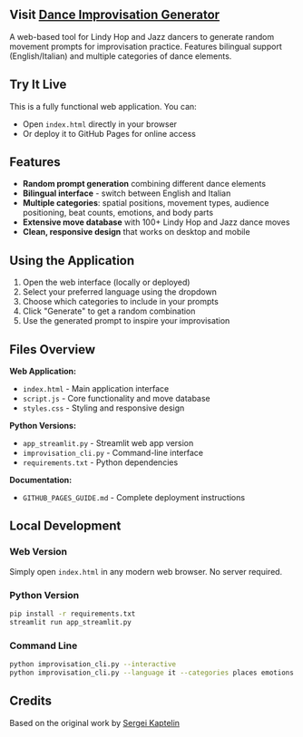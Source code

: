 ## Visit [Dance Improvisation Generator](https://valevalerio.github.io/moves-generator/)
A web-based tool for Lindy Hop and Jazz dancers to generate random movement prompts for improvisation practice. Features bilingual support (English/Italian) and multiple categories of dance elements.

## Try It Live

This is a fully functional web application. You can:
- Open `index.html` directly in your browser
- Or deploy it to GitHub Pages for online access

## Features

- **Random prompt generation** combining different dance elements
- **Bilingual interface** - switch between English and Italian
- **Multiple categories**: spatial positions, movement types, audience positioning, beat counts, emotions, and body parts
- **Extensive move database** with 100+ Lindy Hop and Jazz dance moves
- **Clean, responsive design** that works on desktop and mobile

## Using the Application

1. Open the web interface (locally or deployed)
2. Select your preferred language using the dropdown
3. Choose which categories to include in your prompts
4. Click "Generate" to get a random combination
5. Use the generated prompt to inspire your improvisation

## Files Overview

**Web Application:**
- `index.html` - Main application interface
- `script.js` - Core functionality and move database
- `styles.css` - Styling and responsive design

**Python Versions:**
- `app_streamlit.py` - Streamlit web app version
- `improvisation_cli.py` - Command-line interface
- `requirements.txt` - Python dependencies

**Documentation:**
- `GITHUB_PAGES_GUIDE.md` - Complete deployment instructions

## Local Development

### Web Version
Simply open `index.html` in any modern web browser. No server required.

### Python Version
```bash
pip install -r requirements.txt
streamlit run app_streamlit.py
```

### Command Line
```bash
python improvisation_cli.py --interactive
python improvisation_cli.py --language it --categories places emotions
```

## Credits

Based on the original work by [Sergei Kaptelin](https://sergeikaptelin.github.io/improvisation-generator/)
